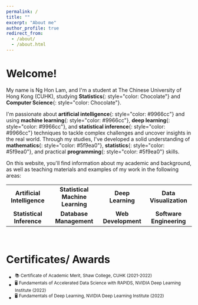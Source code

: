 ```yaml
---
permalink: /
title: ""
excerpt: "About me"
author_profile: true
redirect_from: 
  - /about/
  - /about.html
---
```



# Welcome!

My name is Ng Hon Lam, and I'm a student at The Chinese University of Hong Kong (CUHK), studying **Statistics**{: style="color: Chocolate"} and **Computer Science**{: style="color: Chocolate"}. 

I'm passionate about **artificial intelligence**{: style="color: #9966cc"} and using **machine learning**{: style="color: #9966cc"}, **deep learning**{: style="color: #9966cc"}, and **statistical inference**{: style="color: #9966cc"} techniques to tackle complex challenges and uncover insights in the real world. Through my studies, I've developed a solid understanding of **mathematics**{: style="color: #5f9ea0"}, **statistics**{: style="color: #5f9ea0"}, and practical **programming**{: style="color: #5f9ea0"} skills.



On this website, you'll find information about my academic and background, as well as teaching materials and examples of my work in the following areas:

<table>
    <tr>
        <td align="center"><b>Artificial Intelligence</b></td>
        <td align="center"><b>Statistical Machine Learning</b></td>
        <td align="center"><b>Deep Learning</b></td>
        <td align="center"><b>Data Visualization</b></td>
    </tr>
    <tr>
        <td align="center"><b>Statistical Inference</b></td>
        <td align="center"><b>Database Management</b></td>
        <td align="center"><b>Web Development</b></td>
        <td align="center"><b>Software Engineering</b></td>
    </tr>
</table>

&nbsp;
# Certificates/ Awards
* <sup>:books: Certificate of Academic Merit, Shaw College, CUHK (2021-2022)</sup>
* <sup>:desktop_computer: Fundamentals of Accelerated Data Science with RAPIDS, NVIDIA Deep Learning Institute (2022)</sup>
* <sup>:desktop_computer: Fundamentals of Deep Learning, NVIDIA Deep Learning Institute (2022)</sup>

